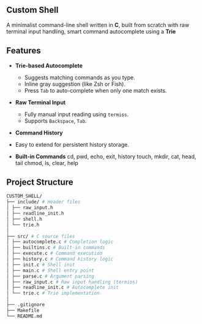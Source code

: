 ## Custom Shell 

A minimalist command-line shell written in **C**, built from scratch with raw terminal input handling, smart command autocomplete using a **Trie**

##  Features

- **Trie-based Autocomplete**
  - Suggests matching commands as you type.
  - Inline gray suggestion (like Zsh or Fish).
  - Press `Tab` to auto-complete when only one match exists.

- **Raw Terminal Input**
  - Fully manual input reading using `termios`.
  - Supports `Backspace`, `Tab`.

-  **Command History**
  - Easy to extend for persistent history storage.

-  **Built-in Commands**
    cd, pwd, echo, exit, history
    touch, mkdir, cat, head, tail
    chmod, ls, clear, help

##  Project Structure
```sh
CUSTOM_SHELL/
├── include/ # Header files
│ ├── raw_input.h
│ ├── readline_init.h
│ ├── shell.h
│ └── trie.h
│
├── src/ # C source files
│ ├── autocomplete.c # Completion logic
│ ├── builtins.c # Built-in commands
│ ├── execute.c # Command execution
│ ├── history.c # Command history logic
│ ├── init.c # Shell init
│ ├── main.c # Shell entry point
│ ├── parse.c # Argument parsing
│ ├── raw_input.c # Raw input handling (termios)
│ ├── readline_init.c # Autocomplete init
│ └── trie.c # Trie implementation
│
├── .gitignore
├── Makefile
└── README.md

